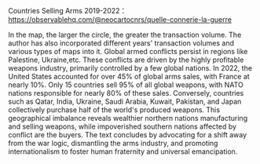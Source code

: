 Countries Selling Arms 2019-2022：https://observablehq.com/@neocartocnrs/quelle-connerie-la-guerre

In the map, the larger the circle, the greater the transaction volume. The author has also incorporated different years' transaction volumes and various types of maps into it.
Global armed conflicts persist in regions like Palestine, Ukraine,etc. These conflicts are driven by the highly profitable weapons industry, primarily controlled by a few 
global nations. In 2022, the United States accounted for over 45% of global arms sales, with France at nearly 10%. Only 15 countries sell 95% of all global weapons, with NATO nations responsible for nearly 80% of these sales. Conversely, countries such as Qatar, India, Ukraine, Saudi Arabia, Kuwait, Pakistan, and Japan collectively purchase half of the world's produced weapons. This geographical imbalance reveals wealthier northern nations manufacturing and selling weapons, while impoverished southern nations affected by conflict are the buyers. The text concludes by advocating for a shift away from the war logic, dismantling the arms industry, and promoting internationalism to foster human fraternity and universal emancipation.

